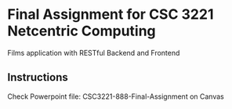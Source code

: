 # Final Assignment for CSC 3221 Netcentric Computing
Films application with RESTful Backend and Frontend

## Instructions
Check Powerpoint file: CSC3221-888-Final-Assignment on Canvas


